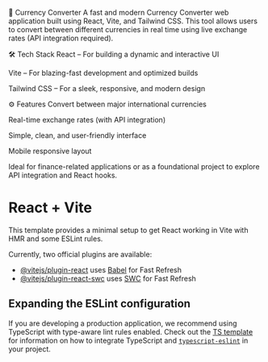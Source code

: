 💱 Currency Converter
A fast and modern Currency Converter web application built using React, Vite, and Tailwind CSS. This tool allows users to convert between different currencies in real time using live exchange rates (API integration required).

🛠 Tech Stack
React – For building a dynamic and interactive UI

Vite – For blazing-fast development and optimized builds

Tailwind CSS – For a sleek, responsive, and modern design

⚙️ Features
Convert between major international currencies

Real-time exchange rates (with API integration)

Simple, clean, and user-friendly interface

Mobile responsive layout

Ideal for finance-related applications or as a foundational project to explore API integration and React hooks.







# React + Vite

This template provides a minimal setup to get React working in Vite with HMR and some ESLint rules.

Currently, two official plugins are available:

- [@vitejs/plugin-react](https://github.com/vitejs/vite-plugin-react/blob/main/packages/plugin-react) uses [Babel](https://babeljs.io/) for Fast Refresh
- [@vitejs/plugin-react-swc](https://github.com/vitejs/vite-plugin-react/blob/main/packages/plugin-react-swc) uses [SWC](https://swc.rs/) for Fast Refresh

## Expanding the ESLint configuration

If you are developing a production application, we recommend using TypeScript with type-aware lint rules enabled. Check out the [TS template](https://github.com/vitejs/vite/tree/main/packages/create-vite/template-react-ts) for information on how to integrate TypeScript and [`typescript-eslint`](https://typescript-eslint.io) in your project.
